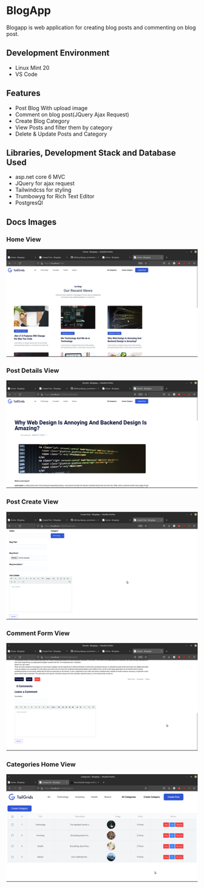 # BlogApp

Blogapp is web application for creating blog posts and commenting on blog post.

## Development Environment

- Linux Mint 20 
- VS Code

## Features

- Post Blog With upload image
- Comment on blog post(JQuery Ajax Request)
- Create Blog Category
- View Posts and filter them by category
- Delete & Update Posts and Category

## Libraries, Development Stack and Database Used

- asp.net core 6 MVC
- JQuery for ajax request
- Tailwindcss for styling
- Trumbowyg for Rich Text Editor
- PostgresQl

## Docs Images

### Home View

![ ](Docs/img1.png)

### Post Details View

![ ](Docs/img3.png)

### Post Create View

![ ](Docs/img4.png)

### Comment Form View

![ ](Docs/img5.png)

### Categories Home View

![ ](Docs/img2.png)